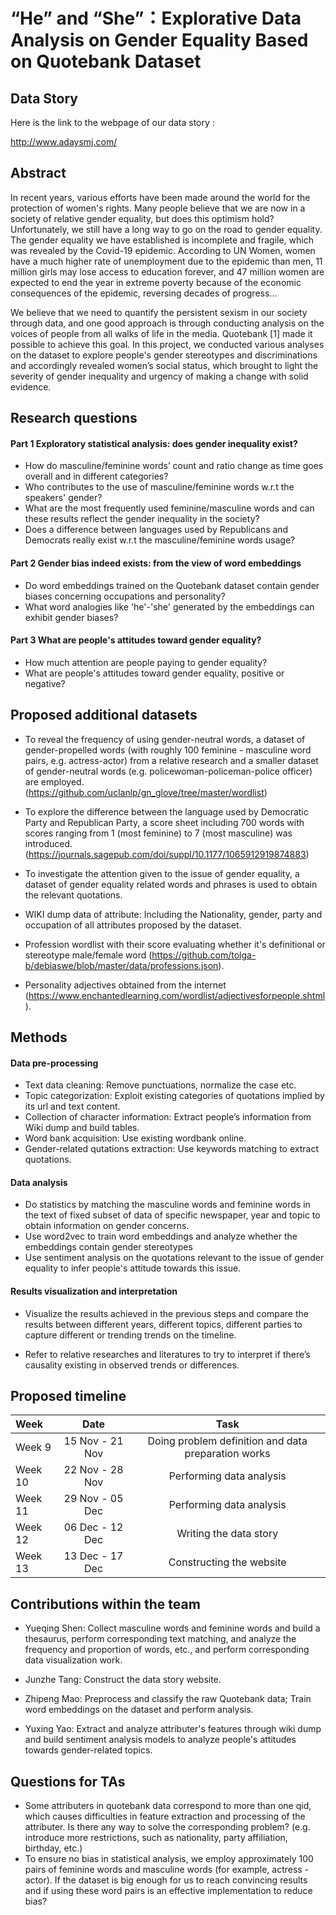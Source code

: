 # “He” and “She”：Explorative Data Analysis on Gender Equality Based on Quotebank Dataset

## Data Story

Here is the link to the webpage of our data story : 

http://www.adaysmj.com/

## Abstract

In recent years, various efforts have been made around the world for the protection of women's rights. Many people believe that we are now in a society of relative gender equality, but does this optimism hold? Unfortunately, we still have a long way to go on the road to gender equality. The gender equality we have established is incomplete and fragile, which was revealed by the Covid-19 epidemic. According to UN Women, women have a much higher rate of unemployment due to the epidemic than men, 11 million girls may lose access to education forever, and 47 million women are expected to end the year in extreme poverty because of the economic consequences of the epidemic, reversing decades of progress...

We believe that we need to quantify the persistent sexism in our society through data, and one good approach is through conducting analysis on the voices of people from all walks of life in the media. Quotebank [1] made it possible to achieve this goal. In this project, we conducted various analyses on the dataset to explore people's gender stereotypes and discriminations and accordingly revealed women’s social status, which brought to light the severity of gender inequality and urgency of making a change with solid evidence.

## Research questions

#### Part 1 Exploratory statistical analysis: does gender inequality exist?

- How do masculine/feminine words’ count and ratio change as time goes overall and in different categories?
- Who contributes to the use of masculine/feminine words w.r.t the speakers' gender?
- What are the most frequently used feminine/masculine words and can these results reflect the gender inequality in the society?
- Does a difference between languages used by Republicans and Democrats really exist w.r.t the masculine/feminine words usage?

#### Part 2 Gender bias indeed exists: from the view of word embeddings

- Do word embeddings trained on the Quotebank dataset contain gender biases concerning occupations and personality?
- What word analogies like 'he'-'she' generated by the embeddings can exhibit gender biases?

#### Part 3 What are people's attitudes toward gender equality?

- How much attention are people paying to gender equality?
- What are people's attitudes toward gender equality, positive or negative?

## Proposed additional datasets

- To reveal the frequency of using gender-neutral words, a dataset of gender-propelled words (with roughly 100 feminine - masculine word pairs, e.g. actress-actor) from a relative research and a smaller dataset of gender-neutral words (e.g. policewoman-policeman-police officer) are employed.(https://github.com/uclanlp/gn_glove/tree/master/wordlist)
- To explore the difference between the language used by Democratic Party and Republican Party, a score sheet including 700 words with scores ranging from 1 (most feminine) to 7 (most masculine) was introduced.(https://journals.sagepub.com/doi/suppl/10.1177/1065912919874883)

- To investigate the attention given to the issue of gender equality, a dataset of gender equality related words and phrases is used to obtain the relevant quotations.
- WIKI dump data of attribute: Including the Nationality, gender, party and occupation of all attributes proposed by the dataset.

- Profession wordlist with their score evaluating whether it's definitional or stereotype male/female word (https://github.com/tolga-b/debiaswe/blob/master/data/professions.json).
- Personality adjectives obtained from the internet (https://www.enchantedlearning.com/wordlist/adjectivesforpeople.shtml).

## Methods

#### Data pre-processing

- Text data cleaning: Remove punctuations, normalize the case etc.
- Topic categorization: Exploit existing categories of quotations implied by its url and text content.
- Collection of character information: Extract people’s information from Wiki dump and build tables.
- Word bank acquisition: Use existing wordbank online.
- Gender-related qutations extraction: Use keywords matching to extract quotations.

#### Data analysis

- Do statistics by matching the masculine words and feminine words in the text of fixed subset of data of specific newspaper, year and topic to obtain information on gender concerns.
- Use word2vec to train word embeddings and analyze whether the embeddings contain gender stereotypes
- Use sentiment analysis on the quotations relevant to the issue of gender equality to infer people's attitude towards this issue.

#### Results visualization and interpretation

- Visualize the results achieved in the previous steps and compare the results between different years, different topics, different parties to capture different or trending trends on the timeline.

- Refer to relative researches and literatures to try to interpret if there’s causality existing in observed trends or differences.

## Proposed timeline

| **Week** |    **Date**     |                      **Task**                       |
| :------- | :-------------: | :-------------------------------------------------: |
| Week 9   | 15 Nov - 21 Nov | Doing problem definition and data preparation works |
| Week 10  | 22 Nov - 28 Nov |              Performing data analysis               |
| Week 11  | 29 Nov - 05 Dec |              Performing data analysis               |
| Week 12  | 06 Dec - 12 Dec |               Writing the data story                |
| Week 13  | 13 Dec - 17 Dec |              Constructing the website               |

## Contributions within the team

- Yueqing Shen: Collect masculine words and feminine words and build a thesaurus, perform corresponding text matching, and analyze the frequency and proportion of words, etc., and perform corresponding data visualization work.

- Junzhe Tang: Construct the data story website.

- Zhipeng Mao: Preprocess and classify the raw Quotebank data; Train word embeddings on the dataset and perform analysis.

- Yuxing Yao: Extract and analyze attributer's features through wiki dump and build sentiment analysis models to analyze people's attitudes towards gender-related topics.

## Questions for TAs

- Some attributers in quotebank data correspond to more than one qid, which causes difficulties in feature extraction and processing of the attributer. Is there any way to solve the corresponding problem? (e.g. introduce more restrictions, such as nationality, party affiliation, birthday, etc.)
- To ensure no bias in statistical analysis, we employ approximately 100 pairs of feminine words and masculine words (for example, actress - actor). If the dataset is big enough for us to reach convincing results and if using these word pairs is an effective implementation to reduce bias?

